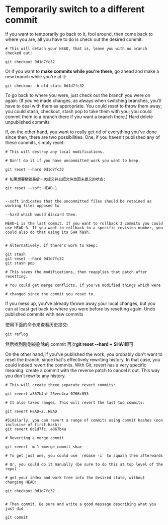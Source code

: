 # Temporarily switch to a different commit

If you want to temporarily go back to it, fool around, then come back to where you are, all you have to do is check out the desired commit:

```
# This will detach your HEAD, that is, leave you with no branch checked out:

git checkout 0d1d7fc32
```

Or if you want to **make commits while you're there**, go ahead and make a new branch while you're at it:

```
git checkout -b old-state 0d1d7fc32
```

To go back to where you were, just check out the branch you were on again. (If you've made changes, as always when switching branches, you'll have to deal with them as appropriate. You could reset to throw them away; you could stash, checkout, stash pop to take them with you; you could commit them to a branch there if you want a branch there.)
Hard delete unpublished commits

If, on the other hand, you want to really get rid of everything you've done since then, there are two possibilities. One, if you haven't published any of these commits, simply reset:

```
# This will destroy any local modifications.

# Don't do it if you have uncommitted work you want to keep.

git reset --hard 0d1d7fc32

# 如果想要撤销最后一次提交并且把文件放回未提交的状态:

git reset --soft HEAD~1


--soft indicates that the uncommitted files should be retained as working files opposed to

--hard which would discard them.

HEAD~1 is the last commit. If you want to rollback 3 commits you could use HEAD~3. If you want to rollback to a specific revision number, you could also do that using its SHA hash.


# Alternatively, if there's work to keep:

git stash
git reset --hard 0d1d7fc32
git stash pop

# This saves the modifications, then reapplies that patch after resetting.

# You could get merge conflicts, if you've modified things which were

# changed since the commit you reset to.
```

If you mess up, you've already thrown away your local changes, but you can at least get back to where you were before by resetting again.
Undo published commits with new commits

使用下面的命令来查看历史提交:

```
git reflog
```

然后找到刚刚被删除的 commit 再次**git reset --hard + SHA1**即可

On the other hand, if you've published the work, you probably don't want to reset the branch, since that's effectively rewriting history. In that case, you could indeed revert the commits. With Git, revert has a very specific meaning: create a commit with the reverse patch to cancel it out. This way you don't rewrite any history.

```
# This will create three separate revert commits:

git revert a867b4af 25eee4ca 0766c053

# It also takes ranges. This will revert the last two commits:

git revert HEAD~2..HEAD

#Similarly, you can revert a range of commits using commit hashes (non inclusive of first hash):
git revert 0d1d7fc..a867b4a

# Reverting a merge commit

git revert -m 1 <merge_commit_sha>

# To get just one, you could use `rebase -i` to squash them afterwards

# Or, you could do it manually (be sure to do this at top level of the repo)

# get your index and work tree into the desired state, without changing HEAD:

git checkout 0d1d7fc32 .


# Then commit. Be sure and write a good message describing what you just did

git commit
```
